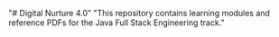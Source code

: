 "# Digital Nurture 4.0" 
"This repository contains learning modules and reference PDFs for the Java Full Stack Engineering track." 
